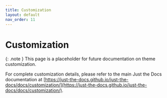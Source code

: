 ```yaml
---
title: Customization
layout: default
nav_order: 11
---
```


# Customization

{: .note }
This page is a placeholder for future documentation on theme customization.

For complete customization details, please refer to the main Just the Docs documentation at [https://just-the-docs.github.io/just-the-docs/docs/customization/](https://just-the-docs.github.io/just-the-docs/docs/customization/).